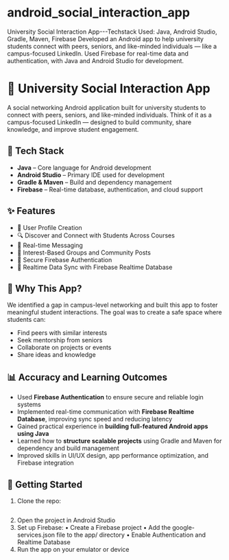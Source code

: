 # android_social_interaction_app
University Social Interaction App---Techstack Used: Java, Android Studio, Gradle, Maven, Firebase  Developed an Android app to help university students connect with peers, seniors, and like-minded individuals — like a campus-focused LinkedIn. Used Firebase for real-time data and authentication, with Java and Android Studio for development.
# 📱 University Social Interaction App

A social networking Android application built for university students to connect with peers, seniors, and like-minded individuals. Think of it as a campus-focused LinkedIn — designed to build community, share knowledge, and improve student engagement.

## 🔧 Tech Stack

- **Java** – Core language for Android development
- **Android Studio** – Primary IDE used for development
- **Gradle & Maven** – Build and dependency management
- **Firebase** – Real-time database, authentication, and cloud support

## ✨ Features

- 👤 User Profile Creation  
- 🔍 Discover and Connect with Students Across Courses  
- 💬 Real-time Messaging  
- 📢 Interest-Based Groups and Community Posts  
- 🔐 Secure Firebase Authentication  
- 🔄 Realtime Data Sync with Firebase Realtime Database  

## 🎯 Why This App?

We identified a gap in campus-level networking and built this app to foster meaningful student interactions. The goal was to create a safe space where students can:

- Find peers with similar interests  
- Seek mentorship from seniors  
- Collaborate on projects or events  
- Share ideas and knowledge  

## 📊 Accuracy and Learning Outcomes

- Used **Firebase Authentication** to ensure secure and reliable login systems  
- Implemented real-time communication with **Firebase Realtime Database**, improving sync speed and reducing latency  
- Gained practical experience in **building full-featured Android apps using Java**  
- Learned how to **structure scalable projects** using Gradle and Maven for dependency and build management  
- Improved skills in UI/UX design, app performance optimization, and Firebase integration

## 🚀 Getting Started

1. Clone the repo:
   ```bash
2.	Open the project in Android Studio
3.	Set up Firebase:
	•	Create a Firebase project
	•	Add the google-services.json file to the app/ directory
	•	Enable Authentication and Realtime Database
4.	Run the app on your emulator or device
